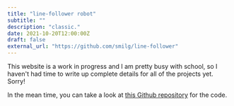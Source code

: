 ```yaml
---
title: "line-follower robot"
subtitle: ""
description: "classic."
date: 2021-10-20T12:00:00Z
draft: false
external_url: "https://github.com/smilg/line-follower"
---
```


This website is a work in progress and I am pretty busy with school, so I haven't had time to write up complete details for all of the projects yet. Sorry!

In the mean time, you can take a look at [this Github repository](https://github.com/smilg/line-follower) for the code.
